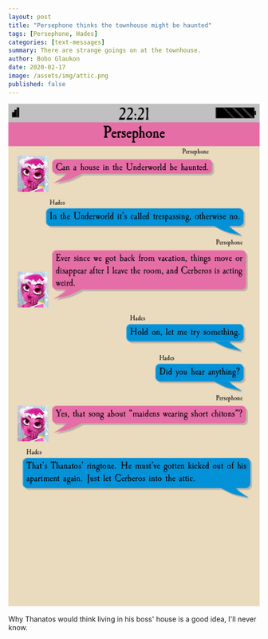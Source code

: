 ```yaml
---
layout: post
title: "Persephone thinks the townhouse might be haunted"
tags: [Persephone, Hades]
categories: [text-messages]
summary: There are strange goings on at the townhouse.
author: Bobo Glaukon
date: 2020-02-17
image: /assets/img/attic.png
published: false
---
```


![Hades calls Thanatos' phone, and discovers Thanatos is hiding in the attic.](/assets/img/attic.png) 

Why Thanatos would think living in his boss' house is a good idea, I'll never know.
